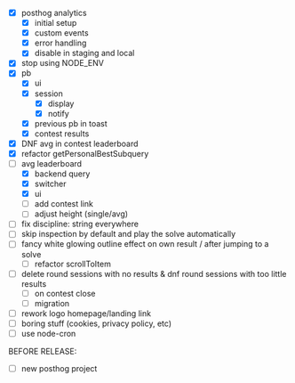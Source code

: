 - [x] posthog analytics
    - [x] initial setup
    - [x] custom events
    - [x] error handling
    - [x] disable in staging and local
- [x] stop using NODE_ENV
- [x] pb
    - [x] ui
    - [x] session
        - [x] display
        - [x] notify
    - [x] previous pb in toast
    - [x] contest results
- [x] DNF avg in contest leaderboard
- [x] refactor getPersonalBestSubquery
- [ ] avg leaderboard
    - [x] backend query
    - [x] switcher
    - [x] ui
    - [ ] add contest link
    - [ ] adjust height (single/avg)
- [ ] fix discipline: string everywhere
- [ ] skip inspection by default and play the solve automatically
- [ ] fancy white glowing outline effect on own result / after jumping to a solve
    - [ ] refactor scrollToItem
- [ ] delete round sessions with no results & dnf round sessions with too little results
    - [ ] on contest close
    - [ ] migration
- [ ] rework logo homepage/landing link
- [ ] boring stuff (cookies, privacy policy, etc)
- [ ] use node-cron 

BEFORE RELEASE:
- [ ] new posthog project

